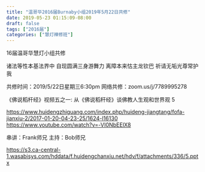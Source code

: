 ```yaml
---
title: "温哥华2016届Burnaby小组2019年5月22日共修"
date: 2019-05-23 01:15:09-08:00
draft: false
tags: ["2016届"]
categories: ["慧灯禅修班"]
---
```

16届温哥华慧灯小组共修

诸法等性本基法界中
自现圆满三身游舞力
离障本来怙主龙钦巴
祈请无垢光尊常护我

共修时间：2019/5/22日星期三6:30pm
网络共修：zoom.us/j/7789995278

《佛说稻杆经》视频五之一: 从《佛说稻秆经》谈佛教人生观和世界观 5

https://www.huidengzhiguang.com/index.php/huideng-jiangtang/fofa-jianxiu-2/2017-01-20-04-23-25/1624-l16130
https://www.youtube.com/watch?v=-VI0NbEElX8

串讲：Frank师兄
主持：Bob师兄

 https://s3.ca-central-1.wasabisys.com/hddata/f.huidengchanxiu.net/hdv/f/attachments/336/5.pptx
